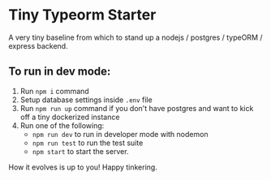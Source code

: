 # Tiny Typeorm Starter

A very tiny baseline from which to stand up a nodejs / postgres / typeORM / express backend.

## To run in dev mode:

1. Run `npm i` command
1. Setup database settings inside `.env` file
1. Run `npm run up` command if you don't have postgres and want to kick off a tiny dockerized instance
1. Run one of the following:
    - `npm run dev` to run in developer mode with nodemon
    - `npm run test` to run the test suite
    - `npm start` to start the server.

How it evolves is up to you! Happy tinkering.
